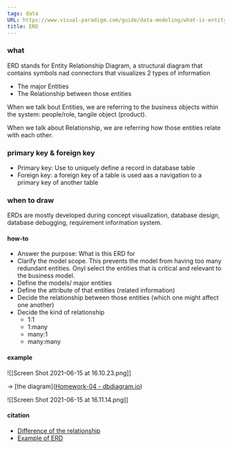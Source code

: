 ```yaml
---
tags: data 
URL: https://www.visual-paradigm.com/guide/data-modeling/what-is-entity-relationship-diagram/#erd-data-models-conceptual
title: ERD
---
```


### what
ERD stands for Entity Relationship Diagram, a structural diagram that contains symbols nad connectors that visualizes 2 types of information
- The major Entities
- The Relationship between those entities


When we talk bout Entities, we are referring to the business objects within the system: people/role, tangile object (product).

When we talk about Relationship, we are referring how those entities relate with each other. 

### primary key & foreign key
- Primary key: Use to uniquely define a record in database table
- Foreign key: a foreign key of a table is used aas a navigation to a primary key of another table

### when to draw
ERDs are mostly developed during concept visualization, database design, database debugging, requirement information system.

####  how-to
- Answer the purpose: What is this ERD for
- Clarify the model scope. This prevents the model from having too many redundant entities. Onyl select the entities that is critical and relevant to the business model. 
- Define the models/ major entities
- Define the attribute of that entities (related information)
- Decide the relationship between those entities (which one might affect one another)
- Decide the kind of relationship
	- 1:1
	- 1:many
	- many:1
	- many:many

#### example
![[Screen Shot 2021-06-15 at 16.10.23.png]]

-> [the diagram]([Homework-04 - dbdiagram.io](https://dbdiagram.io/d/5f994c163a78976d7b798240))

![[Screen Shot 2021-06-15 at 16.11.14.png]]


#### citation
- [Difference of the relationship](https://stackoverflow.com/questions/3113885/difference-between-one-to-many-many-to-one-and-many-to-many)
- [Example of ERD](https://www.guru99.com/er-diagram-tutorial-dbms.html)